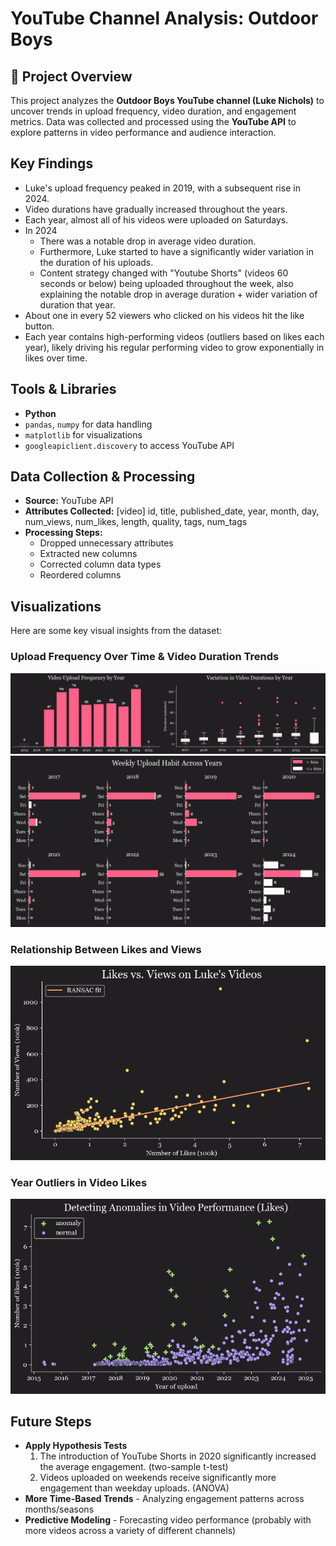 

# **YouTube Channel Analysis: Outdoor Boys**  

## **📌 Project Overview**  
This project analyzes the **Outdoor Boys YouTube channel (Luke Nichols)** to uncover trends in upload frequency, video duration, and engagement metrics. Data was collected and processed using the **YouTube API** to explore patterns in video performance and audience interaction.  

## **Key Findings**
- Luke's upload frequency peaked in 2019, with a subsequent rise in 2024.
- Video durations have gradually increased throughout the years.
- Each year, almost all of his videos were uploaded on Saturdays.
- In 2024
    - There was a notable drop in average video duration.
    - Furthermore, Luke started to have a significantly wider variation in the duration of his uploads.
    - Content strategy changed with "Youtube Shorts" (videos 60 seconds or below) being uploaded throughout the week, also explaining the notable drop in average duration + wider variation of duration that year.
- About one in every 52 viewers who clicked on his videos hit the like button.
- Each year contains high-performing videos (outliers based on likes each year), likely driving his regular performing video to grow exponentially in likes over time.

## **Tools & Libraries**  
- **Python**  
- `pandas`, `numpy` for data handling  
- `matplotlib` for visualizations  
- `googleapiclient.discovery` to access YouTube API

## **Data Collection & Processing**  
- **Source:** YouTube API  
- **Attributes Collected:** [video]  id, title, published_date, year, month, day, num_views,
       num_likes, length, quality, tags, num_tags  
- **Processing Steps:**
  - Dropped unnecessary attributes
  - Extracted new columns  
  - Corrected column data types 
  - Reordered columns

## **Visualizations**  
Here are some key visual insights from the dataset:  

### **Upload Frequency Over Time & Video Duration Trends**  
![Upload Frequency Over Time & Video Duration Trends](graphs/frequency_duration.png)  
![Upload Frequency Over Time & Video Duration Trends](graphs/weekly_upload.png)  

### **Relationship Between Likes and Views**  
![Engagement vs. Video Length](graphs/likes_views.png)  

### **Year Outliers in Video Likes**  
![Outlier Highlighted](graphs/anomalies.png)  

## **Future Steps**  
- **Apply Hypothesis Tests**
    1. The introduction of YouTube Shorts in 2020 significantly increased the average engagement. (two-sample t-test)
    2. Videos uploaded on weekends receive significantly more engagement than weekday uploads. (ANOVA) 
- **More Time-Based Trends** - Analyzing engagement patterns across months/seasons  
- **Predictive Modeling** - Forecasting video performance (probably with more videos across a variety of different channels)